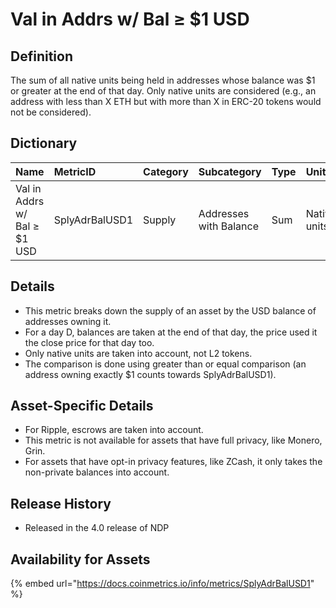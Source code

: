 # Val in Addrs w/ Bal ≥ $1 USD

## Definition

The sum of all native units being held in addresses whose balance was $1 or greater at the end of that day. Only native units are considered \(e.g., an address with less than X ETH but with more than X in ERC-20 tokens would not be considered\).

## Dictionary

| Name | MetricID | Category | Subcategory | Type | Unit | Interval |
| :--- | :--- | :--- | :--- | :--- | :--- | :--- |
| Val in Addrs w/ Bal ≥ $1 USD | SplyAdrBalUSD1 | Supply | Addresses with Balance | Sum | Native units | 1 day |

## Details

* This metric breaks down the supply of an asset by the USD balance of addresses owning it.
* For a day D, balances are taken at the end of that day, the price used it the close price for that day too.
* Only native units are taken into account, not L2 tokens.
* The comparison is done using greater than or equal comparison \(an address owning exactly $1 counts towards SplyAdrBalUSD1\).

## Asset-Specific Details

* For Ripple, escrows are taken into account.
* This metric is not available for assets that have full privacy, like Monero, Grin.
* For assets that have opt-in privacy features, like ZCash, it only takes the non-private balances into account.

## Release History

* Released in the 4.0 release of NDP

## Availability for Assets

{% embed url="https://docs.coinmetrics.io/info/metrics/SplyAdrBalUSD1" %}

